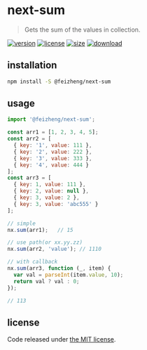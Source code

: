 # next-sum
> Gets the sum of the values in collection.

[![version][version-image]][version-url]
[![license][license-image]][license-url]
[![size][size-image]][size-url]
[![download][download-image]][download-url]

## installation
```bash
npm install -S @feizheng/next-sum
```

## usage
```js
import '@feizheng/next-sum';

const arr1 = [1, 2, 3, 4, 5];
const arr2 = [
  { key: '1', value: 111 },
  { key: '2', value: 222 },
  { key: '3', value: 333 },
  { key: '4', value: 444 }
];
const arr3 = [
  { key: 1, value: 111 },
  { key: 2, value: null },
  { key: 3, value: 2 },
  { key: 3, value: 'abc555' }
];

// simple
nx.sum(arr1);   // 15

// use path(or xx.yy.zz)
nx.sum(arr2, 'value'); // 1110

// with callback
nx.sum(arr3, function (_, item) {
  var val = parseInt(item.value, 10);
  return val ? val : 0;
});

// 113
```

## license
Code released under [the MIT license](https://github.com/afeiship/next-sum/blob/master/LICENSE.txt).

[version-image]: https://img.shields.io/npm/v/@feizheng/next-sum
[version-url]: https://npmjs.org/package/@feizheng/next-sum

[license-image]: https://img.shields.io/npm/l/@feizheng/next-sum
[license-url]: https://github.com/afeiship/next-sum/blob/master/LICENSE.txt

[size-image]: https://img.shields.io/bundlephobia/minzip/@feizheng/next-sum
[size-url]: https://github.com/afeiship/next-sum/blob/master/dist/next-sum.min.js

[download-image]: https://img.shields.io/npm/dm/@feizheng/next-sum
[download-url]: https://www.npmjs.com/package/@feizheng/next-sum

